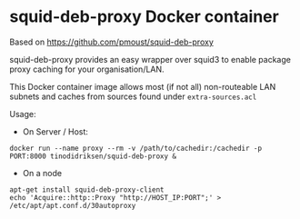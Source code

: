 squid-deb-proxy Docker container
================================

Based on https://github.com/pmoust/squid-deb-proxy

squid-deb-proxy provides an easy wrapper over squid3 to enable package proxy caching for your organisation/LAN.

This Docker container image allows most (if not all) non-routeable LAN subnets and caches from sources found under `extra-sources.acl`

Usage:

* On Server / Host:

`docker run --name proxy --rm -v /path/to/cachedir:/cachedir -p PORT:8000 tinodidriksen/squid-deb-proxy &`

* On a node

```
apt-get install squid-deb-proxy-client
echo 'Acquire::http::Proxy "http://HOST_IP:PORT";' > /etc/apt/apt.conf.d/30autoproxy
```

